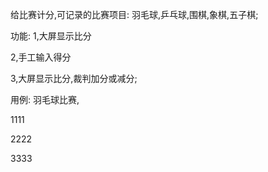 给比赛计分,可记录的比赛项目:
羽毛球,乒乓球,围棋,象棋,五子棋;

功能:
1,大屏显示比分

2,手工输入得分

3,大屏显示比分,裁判加分或减分;

用例:
羽毛球比赛,

1111

2222

3333

